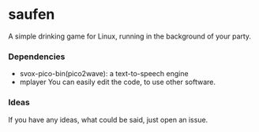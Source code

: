 # saufen
A simple drinking game for Linux, running in the background of your party.

### Dependencies
* svox-pico-bin(pico2wave): a text-to-speech engine
* mplayer
You can easily edit the code, to use other software.

### Ideas
If you have any ideas, what could be said, just open an issue.
